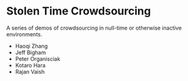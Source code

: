 Stolen Time Crowdsourcing
==========================

A series of demos of crowdsourcing in null-time or otherwise inactive environments.

- Haoqi Zhang
- Jeff Bigham
- Peter Organisciak
- Kotaro Hara
- Rajan Vaish
